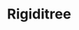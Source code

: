 ---
featured: false
title: "Rigiditree"
authors: 
  - "Sean Brynjólfsson"
description: ""
media: 
  - content: ""    
    alt_text: "..."
links:
  - url: ""
    text: "Github"
---